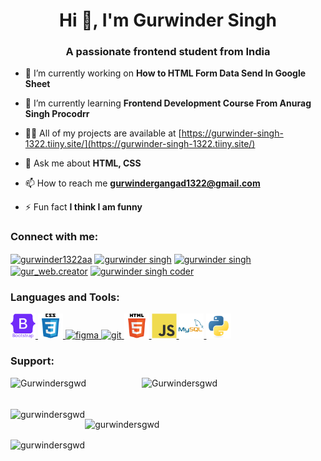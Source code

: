 <h1 align="center">Hi 👋, I'm Gurwinder Singh</h1>
<h3 align="center">A passionate frontend student from India</h3>

- 🔭 I’m currently working on **How to HTML Form Data Send In Google Sheet**

- 🌱 I’m currently learning **Frontend Development Course From Anurag Singh Procodrr**

- 👨‍💻 All of my projects are available at [https://gurwinder-singh-1322.tiiny.site/](https://gurwinder-singh-1322.tiiny.site/)

- 💬 Ask me about **HTML, CSS**

- 📫 How to reach me **gurwindergangad1322@gmail.com**

- ⚡ Fun fact **I think I am funny**

<h3 align="left">Connect with me:</h3>
<p align="left">
<a href="https://twitter.com/gurwinder1322aa" target="blank"><img align="center" src="https://raw.githubusercontent.com/rahuldkjain/github-profile-readme-generator/master/src/images/icons/Social/twitter.svg" alt="gurwinder1322aa" height="30" width="40" /></a>
<a href="https://linkedin.com/in/gurwinder singh" target="blank"><img align="center" src="https://raw.githubusercontent.com/rahuldkjain/github-profile-readme-generator/master/src/images/icons/Social/linked-in-alt.svg" alt="gurwinder singh" height="30" width="40" /></a>
<a href="https://fb.com/gurwinder singh" target="blank"><img align="center" src="https://raw.githubusercontent.com/rahuldkjain/github-profile-readme-generator/master/src/images/icons/Social/facebook.svg" alt="gurwinder singh" height="30" width="40" /></a>
<a href="https://instagram.com/gur_web.creator" target="blank"><img align="center" src="https://raw.githubusercontent.com/rahuldkjain/github-profile-readme-generator/master/src/images/icons/Social/instagram.svg" alt="gur_web.creator" height="30" width="40" /></a>
<a href="https://www.youtube.com/c/gurwinder singh coder" target="blank"><img align="center" src="https://raw.githubusercontent.com/rahuldkjain/github-profile-readme-generator/master/src/images/icons/Social/youtube.svg" alt="gurwinder singh coder" height="30" width="40" /></a>
</p>

<h3 align="left">Languages and Tools:</h3>
<p align="left"> <a href="https://getbootstrap.com" target="_blank" rel="noreferrer"> <img src="https://raw.githubusercontent.com/devicons/devicon/master/icons/bootstrap/bootstrap-plain-wordmark.svg" alt="bootstrap" width="40" height="40"/> </a> <a href="https://www.w3schools.com/css/" target="_blank" rel="noreferrer"> <img src="https://raw.githubusercontent.com/devicons/devicon/master/icons/css3/css3-original-wordmark.svg" alt="css3" width="40" height="40"/> </a> <a href="https://www.figma.com/" target="_blank" rel="noreferrer"> <img src="https://www.vectorlogo.zone/logos/figma/figma-icon.svg" alt="figma" width="40" height="40"/> </a> <a href="https://git-scm.com/" target="_blank" rel="noreferrer"> <img src="https://www.vectorlogo.zone/logos/git-scm/git-scm-icon.svg" alt="git" width="40" height="40"/> </a> <a href="https://www.w3.org/html/" target="_blank" rel="noreferrer"> <img src="https://raw.githubusercontent.com/devicons/devicon/master/icons/html5/html5-original-wordmark.svg" alt="html5" width="40" height="40"/> </a> <a href="https://developer.mozilla.org/en-US/docs/Web/JavaScript" target="_blank" rel="noreferrer"> <img src="https://raw.githubusercontent.com/devicons/devicon/master/icons/javascript/javascript-original.svg" alt="javascript" width="40" height="40"/> </a> <a href="https://www.mysql.com/" target="_blank" rel="noreferrer"> <img src="https://raw.githubusercontent.com/devicons/devicon/master/icons/mysql/mysql-original-wordmark.svg" alt="mysql" width="40" height="40"/> </a> <a href="https://www.python.org" target="_blank" rel="noreferrer"> <img src="https://raw.githubusercontent.com/devicons/devicon/master/icons/python/python-original.svg" alt="python" width="40" height="40"/> </a> </p>

<h3 align="left">Support:</h3>
<p><a href="https://www.buymeacoffee.com/ Gurwindersgwd"> <img align="left" src="https://cdn.buymeacoffee.com/buttons/v2/default-yellow.png" height="50" width="210" alt=" Gurwindersgwd" /></a><a href="https://ko-fi.com/Gurwindersgwd"> <img align="left" src="https://cdn.ko-fi.com/cdn/kofi3.png?v=3" height="50" width="210" alt="Gurwindersgwd" /></a></p><br><br>

<p><img align="left" src="https://github-readme-stats.vercel.app/api/top-langs?username=gurwindersgwd&show_icons=true&locale=en&layout=compact" alt="gurwindersgwd" /></p>

<p>&nbsp;<img align="center" src="https://github-readme-stats.vercel.app/api?username=gurwindersgwd&show_icons=true&locale=en" alt="gurwindersgwd" /></p>

<p><img align="center" src="https://github-readme-streak-stats.herokuapp.com/?user=gurwindersgwd&" alt="gurwindersgwd" /></p>

